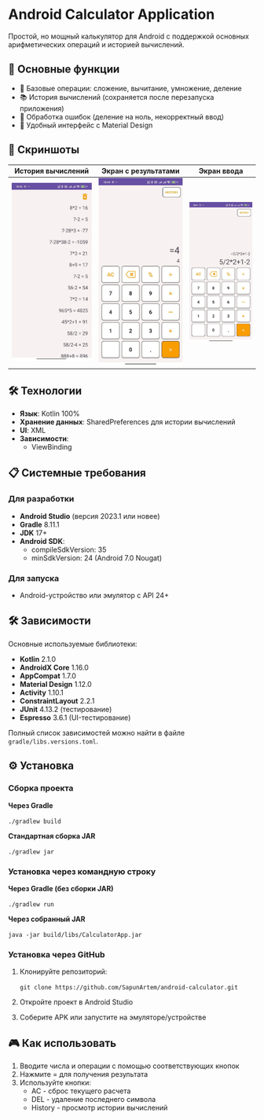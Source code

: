# Android Calculator Application


Простой, но мощный калькулятор для Android с поддержкой основных арифметических операций и историей вычислений.

## 📱 Основные функции

- 🧮 Базовые операции: сложение, вычитание, умножение, деление
- 📚 История вычислений (сохраняется после перезапуска приложения)
- 🚫 Обработка ошибок (деление на ноль, некорректный ввод)
- 🎨 Удобный интерфейс с Material Design

## 📸 Скриншоты

| История вычислений                        | Экран с результатами | Экран ввода                                             |
|-----------------------------------------|----------------------|---------------------------------------------------------|
|![photo1.jpg](src%2Fmain%2Fres%2Fdrawable%2Fphoto1.jpg) | ![photo2.jpg](src%2Fmain%2Fres%2Fdrawable%2Fphoto2.jpg) | ![photo3.jpg](src%2Fmain%2Fres%2Fdrawable%2Fphoto3.jpg) |

## 🛠 Технологии

- **Язык**: Kotlin 100%
- **Хранение данных**: SharedPreferences для истории вычислений
- **UI**: XML 
- **Зависимости**:
  - ViewBinding
 
## 📋 Системные требования

### Для разработки
- **Android Studio** (версия 2023.1 или новее)
- **Gradle** 8.11.1
- **JDK** 17+
- **Android SDK**:
  - compileSdkVersion: 35
  - minSdkVersion: 24 (Android 7.0 Nougat)

### Для запуска
- Android-устройство или эмулятор с API 24+

## 🛠️ Зависимости

Основные используемые библиотеки:
- **Kotlin** 2.1.0
- **AndroidX Core** 1.16.0
- **AppCompat** 1.7.0
- **Material Design** 1.12.0
- **Activity** 1.10.1
- **ConstraintLayout** 2.2.1
- **JUnit** 4.13.2 (тестирование)
- **Espresso** 3.6.1 (UI-тестирование)

Полный список зависимостей можно найти в файле `gradle/libs.versions.toml`.

## ⚙️ Установка

### Сборка проекта
**Через Gradle** 

```./gradlew build```

**Cтандартная сборка JAR**

```./gradlew jar```

### Установка через командную строку

**Через Gradle (без сборки JAR)**

```./gradlew run```

**Через собранный JAR**

```java -jar build/libs/CalculatorApp.jar```

### Установка через GitHub

1. Клонируйте репозиторий:
   
   ```git clone https://github.com/SapunArtem/android-calculator.git```
   
2. Откройте проект в Android Studio
3. Соберите APK или запустите на эмуляторе/устройстве

## 🎮 Как использовать
1. Вводите числа и операции с помощью соответствующих кнопок
2. Нажмите = для получения результата
3. Используйте кнопки:
    - AC - сброс текущего расчета
    - DEL - удаление последнего символа
    - History - просмотр истории вычислений
